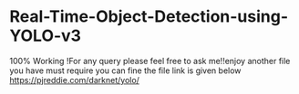 # Real-Time-Object-Detection-using-YOLO-v3
100% Working !For any query please feel free to ask me!!enjoy
another file you have must require you can fine the file link is given below
https://pjreddie.com/darknet/yolo/
